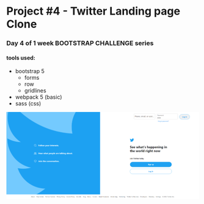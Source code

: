 # Project #4 - Twitter Landing page Clone
### Day 4 of 1 week BOOTSTRAP CHALLENGE series

#### tools used:
* bootstrap 5
    * forms
    * row
    * gridlines
* webpack 5 (basic)
* sass (css)

<img src="./snap.png">